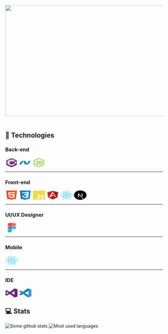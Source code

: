 <div align="center">
  <img src="https://user-images.githubusercontent.com/22107794/139578701-8e36e1c6-8105-4df9-ae4d-371c94f52fac.gif"
    width="822px"
    height="355px">
</div>

<br>

<h2>🧪 Technologies</h2>

<div style="display: inline_block">
  <h3> Back-end </h3>
  <img align="center" alt="Csharp" height="30" width="40"
    src="https://raw.githubusercontent.com/devicons/devicon/master/icons/csharp/csharp-original.svg">
  <img align="center" alt="Csharp" height="30" width="40"
    src="https://raw.githubusercontent.com/devicons/devicon/9f4f5cdb393299a81125eb5127929ea7bfe42889/icons/dot-net/dot-net-original.svg">
  <img align="center" alt="HTML" height="30" width="40"
    src="https://raw.githubusercontent.com/devicons/devicon/master/icons/nodejs/nodejs-original.svg">
  
  <hr>
  
  <h3> Front-end </h3>
  <img align="center" alt="HTML" height="30" width="40"
    src="https://raw.githubusercontent.com/devicons/devicon/master/icons/html5/html5-original.svg">
  <img align="center" alt="CSS" height="30" width="40"
    src="https://raw.githubusercontent.com/devicons/devicon/master/icons/css3/css3-original.svg">
  <img align="center" alt="Js" height="30" width="40"
    src="https://raw.githubusercontent.com/devicons/devicon/master/icons/javascript/javascript-plain.svg">
  <img align="center" alt="Angular" height="30" width="40"
    src="https://raw.githubusercontent.com/devicons/devicon/master/icons/angularjs/angularjs-original.svg">
  <img align="center" alt="React" height="30" width="40"
    src="https://raw.githubusercontent.com/devicons/devicon/master/icons/react/react-original.svg">
    <img align="center" alt="React" height="30" width="40"
    src="https://raw.githubusercontent.com/devicons/devicon/master/icons/nextjs/nextjs-original.svg">
  
  <hr>
  
  <h3> UI/UX Designer </h3>
  <img align="center" alt="figma" height="30" width="40"
    src="https://raw.githubusercontent.com/devicons/devicon/9f4f5cdb393299a81125eb5127929ea7bfe42889/icons/figma/figma-original.svg">
  
  <hr>
  
  <h3> Mobile </h3>  
  <img align="center" alt="React-Native" height="30" width="40"
    src="https://raw.githubusercontent.com/devicons/devicon/master/icons/react/react-original.svg">
  
  <hr>
  
  <h3> IDE </h3>
  <img align="center" alt="Visual Studio" height="30" width="40"
    src="https://raw.githubusercontent.com/devicons/devicon/9f4f5cdb393299a81125eb5127929ea7bfe42889/icons/visualstudio/visualstudio-plain.svg">
  <img align="center" alt="VS code" height="30" width="40"
    src="https://raw.githubusercontent.com/devicons/devicon/9f4f5cdb393299a81125eb5127929ea7bfe42889/icons/vscode/vscode-original.svg">
  
   <h2> 💻 Stats </h2>
  
  ![Some github stats](https://github-readme-stats.vercel.app/api?username=lucasfsilva94&show_icons=true&count_private=true)
  ![Most used languages](https://github-readme-stats.vercel.app/api/top-langs/?username=lucasfsilva94)  
